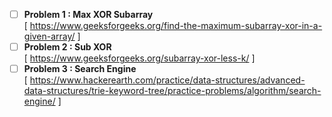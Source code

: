 - [ ] **Problem 1 : Max XOR Subarray**  
      [ https://www.geeksforgeeks.org/find-the-maximum-subarray-xor-in-a-given-array/ ]   
- [ ] **Problem 2 : Sub XOR**   
      [ https://www.geeksforgeeks.org/subarray-xor-less-k/ ]    
- [ ] **Problem 3 : Search Engine**    
      [ https://www.hackerearth.com/practice/data-structures/advanced-data-structures/trie-keyword-tree/practice-problems/algorithm/search-engine/ ]         
